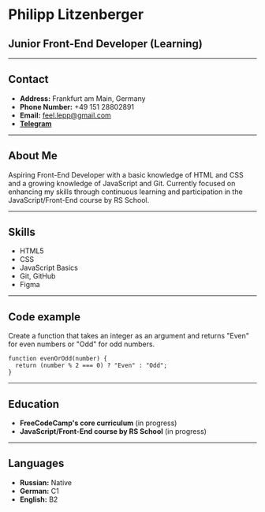 # Philipp Litzenberger 
## Junior Front-End Developer (Learning)
------

## Contact 

* **Address:** Frankfurt am Main, Germany
* **Phone Number:** +49 151 28802891
* **Email:** feel.lepp@gmail.com
* [**Telegram**](https://t.me/tovarishch_bober)
------

## About Me

Aspiring Front-End Developer with a basic knowledge of HTML and CSS and a growing knowledge of JavaScript and Git. Currently focused on enhancing my skills through continuous learning and participation in the JavaScript/Front-End course by RS School.

------

## Skills

* HTML5
* CSS
* JavaScript Basics
* Git, GitHub
* Figma
------

## Code example

Create a function that takes an integer as an argument and returns "Even" for even numbers or "Odd" for odd numbers.

```
function evenOrOdd(number) {
  return (number % 2 === 0) ? "Even" : "Odd";
}
```
------

## Education

* **FreeCodeCamp's core curriculum** (in progress)
* **JavaScript/Front-End course by RS School** (in progress)
------

## Languages

* **Russian:** Native
* **German:** C1
* **English:** B2

